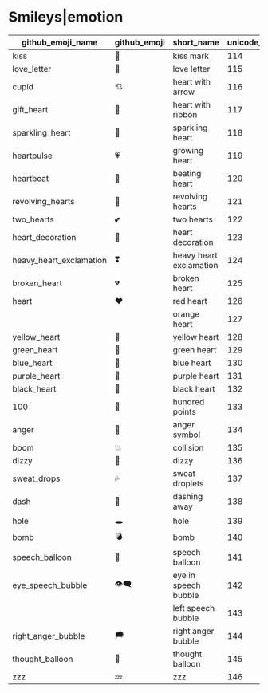 # Smileys|emotion

|github_emoji_name|github_emoji|short_name|unicode_index|
|---|---|---|---|
|kiss|:kiss:|kiss mark|114|
|love_letter|:love_letter:|love letter|115|
|cupid|:cupid:|heart with arrow|116|
|gift_heart|:gift_heart:|heart with ribbon|117|
|sparkling_heart|:sparkling_heart:|sparkling heart|118|
|heartpulse|:heartpulse:|growing heart|119|
|heartbeat|:heartbeat:|beating heart|120|
|revolving_hearts|:revolving_hearts:|revolving hearts|121|
|two_hearts|:two_hearts:|two hearts|122|
|heart_decoration|:heart_decoration:|heart decoration|123|
|heavy_heart_exclamation|:heavy_heart_exclamation:|heavy heart exclamation|124|
|broken_heart|:broken_heart:|broken heart|125|
|heart|:heart:|red heart|126|
|||orange heart|127|
|yellow_heart|:yellow_heart:|yellow heart|128|
|green_heart|:green_heart:|green heart|129|
|blue_heart|:blue_heart:|blue heart|130|
|purple_heart|:purple_heart:|purple heart|131|
|black_heart|:black_heart:|black heart|132|
|100|:100:|hundred points|133|
|anger|:anger:|anger symbol|134|
|boom|:boom:|collision|135|
|dizzy|:dizzy:|dizzy|136|
|sweat_drops|:sweat_drops:|sweat droplets|137|
|dash|:dash:|dashing away|138|
|hole|:hole:|hole|139|
|bomb|:bomb:|bomb|140|
|speech_balloon|:speech_balloon:|speech balloon|141|
|eye_speech_bubble|:eye_speech_bubble:|eye in speech bubble|142|
|||left speech bubble|143|
|right_anger_bubble|:right_anger_bubble:|right anger bubble|144|
|thought_balloon|:thought_balloon:|thought balloon|145|
|zzz|:zzz:|zzz|146|
